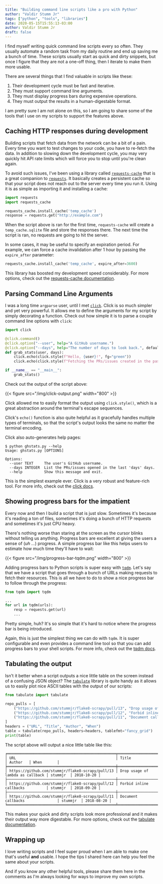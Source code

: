 ```yaml
---
title: "Building command line scripts like a pro with Python"
author: "Valdir Stumm Jr"
tags: ["python", "tools", "libraries"]
date: 2020-05-15T15:55:13-03:00
author: Valdir Stumm Jr
draft: false
---
```


I find myself writing quick command line scripts every so often. They usually automate a
random task from my daily routine and end up saving me a bunch of time. These scripts
usually start as quick and dirty snippets, but once I figure that they are not a one-off
thing, then I iterate to make them more usable.

There are several things that I find valuable in scripts like these:

1. Their development cycle must be fast and iterative.
2. They must support command line arguments.
3. They must display progress bars during expensive operations.
4. They must output the results in a human-digestable format.

I am pretty sure I am not alone on this, so I am going to share some of the tools that I use
on my scripts to support the features above.


## Caching HTTP responses during development
Building scripts that fetch data from the network can be a bit of a pain. Every time you
want to test changes to your code, you have to re-fetch the data. In addition to slowing
down the development cycle, you may very quickly hit API rate limits which will force you to
stop until you're clean again.

To avoid such issues, I've been using a library called
[`requests-cache`](https://github.com/reclosedev/requests-cache) that is a great companion
to [`requests`](https://github.com/psf/requests). It basically creates a persistent cache so
that your script does not reach out to the server every time you run it. Using it is as simple
as importing it and installing a cache:

```python
import requests
import requests_cache

requests_cache.install_cache('temp_cache')
response = requests.get("http://example.com")
```

When the script above is ran for the first time, `requests-cache` will create a `temp_cache.sqlite`
file and store the responses there. The next time the script is ran, no requests are going to hit
the server.

In some cases, it may be useful to specify an expiration period. For example, we can force
a cache invalidation after 1 hour by passing the `expire_after` parameter:

```python
requests_cache.install_cache('temp_cache', expire_after=3600)
```

This library has boosted my development speed considerably. For more options, check out
the [requests-cache documentation](https://requests-cache.readthedocs.io/en/latest/).


## Parsing Command Line Arguments
I was a long time `argparse` user, until I met [`click`](https://click.palletsprojects.com/).
Click is so much simpler and yet very powerful. It allows me to define the arguments for my script
by simply decorating a function. Check out how simple it is to parse a couple command line options
with `click`:

```python
import click

@click.command()
@click.option("--user", help="A GitHub username.")
@click.option("--days", help="The number of days to look back.", default=1)
def grab_stats(user, days):
    click.echo(click.style(f"Hello, {user}!", fg="green"))
    click.echo(click.style(f"Fetching the PRs/issues created in the past {days} days.", fg="red"))

if __name__ == "__main__":
    grab_stats()
```

Check out the output of the script above:

{{< figure src="/img/click-output.png" width="800" >}}

Click allowed me to easily format the output using `click.style()`, which is a great abstraction
around the terminal's escape sequences.

Click's `echo()` function is also quite helpful as it gracefully handles multiple types of
terminals, so that the script's output looks the same no matter the terminal encoding.

Click also auto-generates help pages:

```
$ python ghstats.py --help
Usage: ghstats.py [OPTIONS]

Options:
  --user TEXT     The user's GitHub username.
  --days INTEGER  List the PRs/issues opened in the last 'days' days.
  --help          Show this message and exit.
```

This is the simplest example ever. Click is a very robust and feature-rich tool. 
For more info, check out the [click docs](https://click.palletsprojects.com/).


## Showing progress bars for the impatient
Every now and then I build a script that is just slow. Sometimes it's because it's reading
a ton of files, sometimes it's doing a bunch of HTTP requests and sometimes it's just CPU heavy.

There's nothing worse than staring at the screen as the cursor blinks without telling us
anything. Progress bars are excellent at giving the users a sense of (_uh ..._) progress.
A simple progress bar like this helps users to estimate how much time they'll have to wait:

{{< figure src="/img/progress-bar-tqdm.png" width="800" >}}

Adding progress bars to Python scripts is super easy with [`tqdm`](https://github.com/tqdm/tqdm). 
Let's say that we have a script that goes through a bunch of URLs making requests to fetch their
resources. This is all we have to do to show a nice progress bar to follow through the progress:

```python
from tqdm import tqdm

...
for url in tqdm(urls):
    resp = requests.get(url)
    ...
```

Pretty simple, huh? It's so simple that it's hard to notice where the progress bar is being
introduced. 

Again, this is just the simplest thing we can do with `tqdm`. It is super configurable and even provides
a command line tool so that you can add progress bars to your shell scripts. For more info, check out
the [tqdm docs](https://github.com/tqdm/tqdm/blob/master/README.rst).


## Tabulating the output

Isn't it better when a script outputs a nice little table on the screen instead of a confusing
JSON object? The [`tabulate`](https://github.com/astanin/python-tabulate) library is quite handy
as it allows us to easily plot nice ASCII tables with the output of our scripts:

```python
from tabulate import tabulate

repo_pulls = [
    ("https://github.com/stummjr/flake8-scrapy/pull/13", "Drop usage of lambda as callback", "stummjr", "2018-10-20"),
    ("https://github.com/stummjr/flake8-scrapy/pull/12", "Forbid inline callbacks", "stummjr", "2018-09-20"),
    ("https://github.com/stummjr/flake8-scrapy/pull/11", "Document callbacks", "stummjr", "2018-08-20"),
]
headers = ("URL", "Title", "Author", "When")
table = tabulate(repo_pulls, headers=headers, tablefmt="fancy_grid")
print(table)
```

The script above will output a nice little table like this:
```
╒══════════════════════════════════════════════════╤══════════════════════════════════╤══════════╤════════════╕
│ URL                                              │ Title                            │ Author   │ When       │
╞══════════════════════════════════════════════════╪══════════════════════════════════╪══════════╪════════════╡
│ https://github.com/stummjr/flake8-scrapy/pull/13 │ Drop usage of lambda as callback │ stummjr  │ 2018-10-20 │
├──────────────────────────────────────────────────┼──────────────────────────────────┼──────────┼────────────┤
│ https://github.com/stummjr/flake8-scrapy/pull/12 │ Forbid inline callbacks          │ stummjr  │ 2018-09-20 │
├──────────────────────────────────────────────────┼──────────────────────────────────┼──────────┼────────────┤
│ https://github.com/stummjr/flake8-scrapy/pull/11 │ Document callbacks               │ stummjr  │ 2018-08-20 │
╘══════════════════════════════════════════════════╧══════════════════════════════════╧══════════╧════════════╛
```

This makes your quick and dirty scripts look more professional and it makes their output way more digestable.
For more options, check out the [tabulate documentation](https://github.com/astanin/python-tabulate#python-tabulate).


## Wrapping up
I love writing scripts and I feel super proud when I am able to make one that's useful **and** usable.
I hope the tips I shared here can help you feel the same about your scripts.

And if you know any other helpful tools, please share them here in the comments as I'm always looking for
ways to improve my own scripts.
